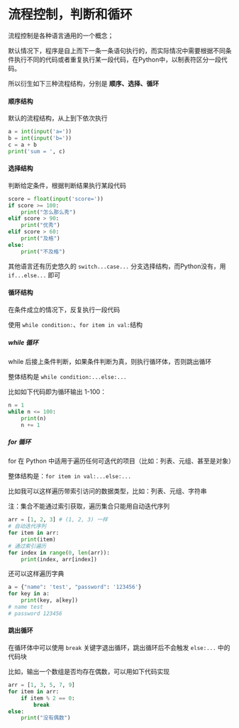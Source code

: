 # 流程控制，判断和循环

流程控制是各种语言通用的一个概念；

默认情况下，程序是自上而下一条一条语句执行的，而实际情况中需要根据不同条件执行不同的代码或者重复执行某一段代码，在Python中，以制表符区分一段代码。

所以衍生如下三种流程结构，分别是 **顺序、选择、循环**

#### 顺序结构

默认的流程结构，从上到下依次执行

```python
a = int(input('a='))
b = int(input('b='))
c = a + b
print('sum = ', c)
```

#### 选择结构

判断给定条件，根据判断结果执行某段代码

```python
score = float(input('score='))
if score >= 100:
    print("怎么那么秀")
elif score > 90:
    print("优秀")
elif score > 60:
    print("及格")
else:
    print("不及格")
```

其他语言还有历史悠久的 `switch...case...` 分支选择结构，而Python没有，用 `if...else...` 即可

#### 循环结构

在条件成立的情况下，反复执行一段代码

使用 `while condition:`、`for item in val:`结构

##### while 循环

while 后接上条件判断，如果条件判断为真，则执行循环体，否则跳出循环

整体结构是 `while condition:...else:...`

比如如下代码即为循环输出 1-100：

```python
n = 1
while n <= 100:
    print(n)
    n += 1
```

##### for 循环

for 在 Python 中适用于遍历任何可迭代的项目（比如：列表、元组、甚至是对象）

整体结构是：`for item in val:...else:...`

比如我可以这样遍历带索引访问的数据类型，比如：列表、元组、字符串

注：集合不能通过索引获取，遍历集合只能用自动迭代序列

```python
arr = [1, 2, 3] # (1, 2, 3) 一样
# 自动迭代序列
for item in arr:
    print(item)
# 通过索引遍历
for index in range(0, len(arr)):
    print(index, arr[index])
```

还可以这样遍历字典

```python
a = {"name": 'test', "password": '123456'}
for key in a:
    print(key, a[key])
# name test
# password 123456
```

#### 跳出循环

在循环体中可以使用 `break` 关键字退出循环，跳出循环后不会触发 `else:...` 中的代码块

比如，输出一个数组是否均存在偶数，可以用如下代码实现

```python
arr = [1, 3, 5, 7, 9]
for item in arr:
    if item % 2 == 0:
        break
else:
    print("没有偶数")
```